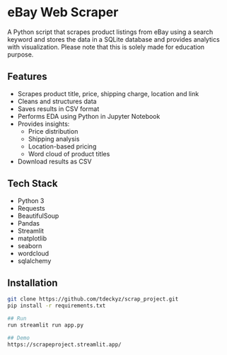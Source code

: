 # eBay Web Scraper
A Python script that scrapes product listings from eBay using a search keyword and stores the data in a SQLite database and provides analytics with visualization. Please note that this is solely made for education purpose. 

## Features

- Scrapes product title, price, shipping charge, location and link
- Cleans and structures data
- Saves results in CSV format
- Performs EDA using Python in Jupyter Notebook
- Provides insights:
    - Price distribution
    - Shipping analysis
    - Location-based pricing
    - Word cloud of product titles
- Download results as CSV

## Tech Stack

- Python 3
- Requests
- BeautifulSoup
- Pandas
- Streamlit
- matplotlib
- seaborn
- wordcloud
- sqlalchemy 


## Installation

```bash
git clone https://github.com/tdeckyz/scrap_project.git
pip install -r requirements.txt

## Run
run streamlit run app.py

## Demo
https://scrapeproject.streamlit.app/
